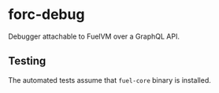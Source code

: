 # forc-debug

Debugger attachable to FuelVM over a GraphQL API.

## Testing

The automated tests assume that `fuel-core` binary is installed.
